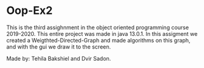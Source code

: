 # Oop-Ex2
This is the third assighnment in the object oriented programming course 2019-2020.
This entire project was made in java 13.0.1.
In this assigment we created a Weigthted-Directed-Graph and made algorithms on this graph, and with the gui we draw it to the screen. 


Made by: Tehila Bakshiel and Dvir Sadon.
